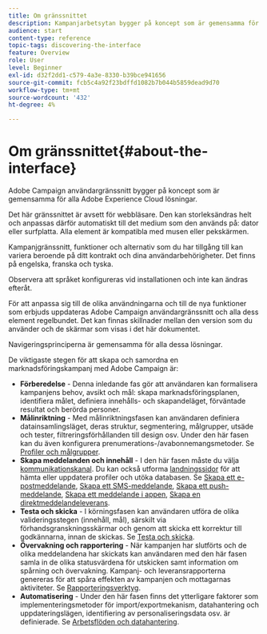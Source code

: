 ```yaml
---
title: Om gränssnittet
description: Kampanjarbetsytan bygger på koncept som är gemensamma för alla Adobe Experience Cloud-lösningar.
audience: start
content-type: reference
topic-tags: discovering-the-interface
feature: Overview
role: User
level: Beginner
exl-id: d32f2dd1-c579-4a3e-8330-b39bce941656
source-git-commit: fcb5c4a92f23bdffd1082b7b044b5859dead9d70
workflow-type: tm+mt
source-wordcount: '432'
ht-degree: 4%

---
```


# Om gränssnittet{#about-the-interface}

Adobe Campaign användargränssnitt bygger på koncept som är gemensamma för alla Adobe Experience Cloud lösningar.

Det här gränssnittet är avsett för webbläsare. Den kan storleksändras helt och anpassas därför automatiskt till det medium som den används på: dator eller surfplatta. Alla element är kompatibla med musen eller pekskärmen.

Kampanjgränssnitt, funktioner och alternativ som du har tillgång till kan variera beroende på ditt kontrakt och dina användarbehörigheter. Det finns på engelska, franska och tyska.

Observera att språket konfigureras vid installationen och inte kan ändras efteråt.

För att anpassa sig till de olika användningarna och till de nya funktioner som erbjuds uppdateras Adobe Campaign användargränssnitt och alla dess element regelbundet. Det kan finnas skillnader mellan den version som du använder och de skärmar som visas i det här dokumentet.

Navigeringsprinciperna är gemensamma för alla dessa lösningar.

De viktigaste stegen för att skapa och samordna en marknadsföringskampanj med Adobe Campaign är:

* **Förberedelse**  - Denna inledande fas gör att användaren kan formalisera kampanjens behov, avsikt och mål: skapa marknadsföringsplanen, identifiera målet, definiera innehålls- och skapandeläget, förväntade resultat och berörda personer.
* **Målinriktning**  - Med målinriktningsfasen kan användaren definiera datainsamlingsläget, deras struktur, segmentering, målgrupper, utsäde och tester, filtreringsförhållanden till design osv. Under den här fasen kan du även konfigurera prenumerations-/avabonnemangsmetoder. Se [Profiler och målgrupper](../../audiences/using/about-profiles.md).
* **Skapa meddelanden och innehåll**  - I den här fasen måste du välja  [kommunikationskanal](../../channels/using/get-started-communication-channels.md). Du kan också utforma [landningssidor](../../channels/using/getting-started-with-landing-pages.md) för att hämta eller uppdatera profiler och utöka databasen. Se [Skapa ett e-postmeddelande](../../channels/using/creating-an-email.md), [Skapa ett SMS-meddelande](../../channels/using/creating-an-sms-message.md), [Skapa ett push-meddelande](../../channels/using/preparing-and-sending-a-push-notification.md), [Skapa ett meddelande i appen](../../channels/using/about-in-app-messaging.md), [Skapa en direktmeddelandeleverans](../../channels/using/creating-the-direct-mail.md).
* **Testa och skicka**  - I körningsfasen kan användaren utföra de olika valideringsstegen (innehåll, mål), särskilt via förhandsgranskningsskärmar och genom att skicka ett korrektur till godkännarna, innan de skickas. Se [Testa och skicka](../../sending/using/get-started-sending-messages.md).
* **Övervakning och rapportering**  - När kampanjen har slutförts och de olika meddelandena har skickats kan användaren med den här fasen samla in de olika statusvärdena för utskicken samt information om spårning och övervakning. Kampanj- och leveransrapporterna genereras för att spåra effekten av kampanjen och mottagarnas aktiviteter. Se [Rapporteringsverktyg](../../reporting/using/about-dynamic-reports.md).
* **Automatisering**  - Under den här fasen finns det ytterligare faktorer som implementeringsmetoder för import/exportmekanism, datahantering och uppdateringslägen, identifiering av personaliseringsdata osv. är definierade. Se [Arbetsflöden och datahantering](../../automating/using/get-started-workflows.md).
